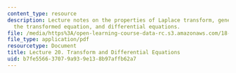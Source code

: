```yaml
---
content_type: resource
description: Lecture notes on the properties of Laplace transform, generalized solutions,
  the transformed equation, and differential equations.
file: /media/https%3A/open-learning-course-data-rc.s3.amazonaws.com/18-034-honors-differential-equations-spring-2009/b7fe556637079a939e138b97affb62a7_MIT18_034s09_lec20.pdf
file_type: application/pdf
resourcetype: Document
title: Lecture 20. Transform and Differential Equations
uid: b7fe5566-3707-9a93-9e13-8b97affb62a7
---
```

